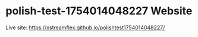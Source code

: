 # polish-test-1754014048227 Website

Live site: https://xstreamflex.github.io/polishtest1754014048227/